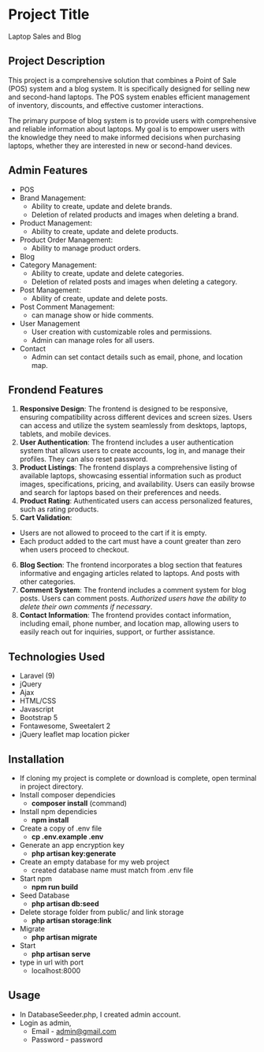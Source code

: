 
# Project Title

Laptop Sales and Blog

## Project Description

This project is a comprehensive solution that combines a Point of Sale (POS) system and a blog system. It is specifically designed for selling new and second-hand laptops. The POS system enables efficient management of inventory, discounts, and effective customer interactions.

The primary purpose of blog system is to provide users with comprehensive and reliable information about laptops. My goal is to empower users with the knowledge they need to make informed decisions when purchasing laptops, whether they are interested in new or second-hand devices.

## Admin Features

- POS
- Brand Management:
  - Ability to create, update and delete brands.
  - Deletion of related products and images when deleting a brand.
- Product Management:
  - Ability to create, update and delete products.
- Product Order Management:
  - Ability to manage product orders.
- Blog
- Category Management:
  - Ability to create, update and delete categories.
  - Deletion of related posts and images when deleting a category. 
- Post Management:
  - Ability of create, update and delete posts.
- Post Comment Management:
  - can manage show or hide comments.
- User Management                                 
  - User creation with customizable roles and permissions.
  - Admin can manage roles for all users.
- Contact 
  - Admin can set contact details such as email, phone, and location map.

## Frondend Features

1. **Responsive Design**: The frontend is designed to be responsive, ensuring compatibility across different devices and screen sizes. Users can access and utilize the system seamlessly from desktops, laptops, tablets, and mobile devices.
2. **User Authentication**: The frontend includes a user authentication system that allows users to create accounts, log in, and manage their profiles. They can also reset password.
3. **Product Listings**: The frontend displays a comprehensive listing of available laptops, showcasing essential information such as product images, specifications, pricing, and availability. Users can easily browse and search for laptops based on their preferences and needs.
4. **Product Rating**: Authenticated users can access personalized features, such as rating products.
5. **Cart Validation**: 
  - Users are not allowed to proceed to the cart if it is empty.
  - Each product added to the cart must have a count greater than zero when users proceed to checkout. 
6. **Blog Section**:  The frontend incorporates a blog section that features informative and engaging articles related to laptops. And posts with other categories.
7. **Comment System**: The frontend includes a comment system for blog posts. Users can comment posts. *Authorized users have the ability to delete their own comments if necessary*.
8. **Contact Information**: The frontend provides contact information, including email, phone number, and location map, allowing users to easily reach out for inquiries, support, or further assistance.


## Technologies Used 

- Laravel (9)
- jQuery 
- Ajax
- HTML/CSS
- Javascript
- Bootstrap 5
- Fontawesome, Sweetalert 2
- jQuery leaflet map location picker

## Installation

- If cloning my project is complete or download is complete, open terminal in project directory.
- Install composer dependicies
  - **composer install** (command)
- Install npm dependicies
  - **npm install**
- Create a copy of .env file
  - **cp .env.example .env**
- Generate an app encryption key
  - **php artisan key:generate**
- Create an empty database for my web project
  - created database name must match from .env file
- Start npm 
  - **npm run build**
- Seed Database
  - **php artisan db:seed**
- Delete storage folder from public/ and link storage
  - **php artisan storage:link**
- Migrate
  - **php artisan migrate**
- Start 
  - **php artisan serve**
- type in url with port 
  - localhost:8000

## Usage

- In DatabaseSeeder.php, I created admin account.
- Login as admin,
  - Email - admin@gmail.com
  - Password - password

